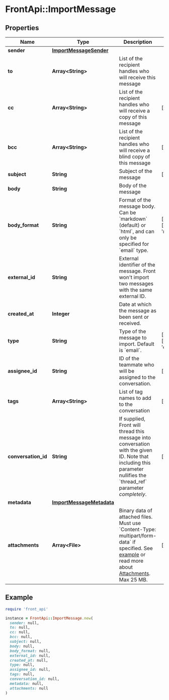 # FrontApi::ImportMessage

## Properties

| Name | Type | Description | Notes |
| ---- | ---- | ----------- | ----- |
| **sender** | [**ImportMessageSender**](ImportMessageSender.md) |  |  |
| **to** | **Array&lt;String&gt;** | List of the recipient handles who will receive this message |  |
| **cc** | **Array&lt;String&gt;** | List of the recipient handles who will receive a copy of this message | [optional] |
| **bcc** | **Array&lt;String&gt;** | List of the recipient handles who will receive a blind copy of this message | [optional] |
| **subject** | **String** | Subject of the message | [optional] |
| **body** | **String** | Body of the message |  |
| **body_format** | **String** | Format of the message body. Can be &#x60;markdown&#x60; (default) or &#x60;html&#x60;, and can only be specified for &#x60;email&#x60; type. | [optional][default to &#39;markdown&#39;] |
| **external_id** | **String** | External identifier of the message. Front won&#39;t import two messages with the same external ID. |  |
| **created_at** | **Integer** | Date at which the message as been sent or received. |  |
| **type** | **String** | Type of the message to import. Default is &#x60;email&#x60;. | [optional][default to &#39;email&#39;] |
| **assignee_id** | **String** | ID of the teammate who will be assigned to the conversation. | [optional] |
| **tags** | **Array&lt;String&gt;** | List of tag names to add to the conversation | [optional] |
| **conversation_id** | **String** | If supplied, Front will thread this message into conversation with the given ID. Note that including this parameter nullifies the &#x60;thread_ref&#x60; parameter _completely_. | [optional] |
| **metadata** | [**ImportMessageMetadata**](ImportMessageMetadata.md) |  |  |
| **attachments** | **Array&lt;File&gt;** | Binary data of attached files. Must use &#x60;Content-Type: multipart/form-data&#x60; if specified. See [example](https://gist.github.com/hdornier/e04d04921032e98271f46ff8a539a4cb) or read more about [Attachments](https://dev.frontapp.com/docs/attachments-1).  Max 25 MB. | [optional] |

## Example

```ruby
require 'front_api'

instance = FrontApi::ImportMessage.new(
  sender: null,
  to: null,
  cc: null,
  bcc: null,
  subject: null,
  body: null,
  body_format: null,
  external_id: null,
  created_at: null,
  type: null,
  assignee_id: null,
  tags: null,
  conversation_id: null,
  metadata: null,
  attachments: null
)
```

